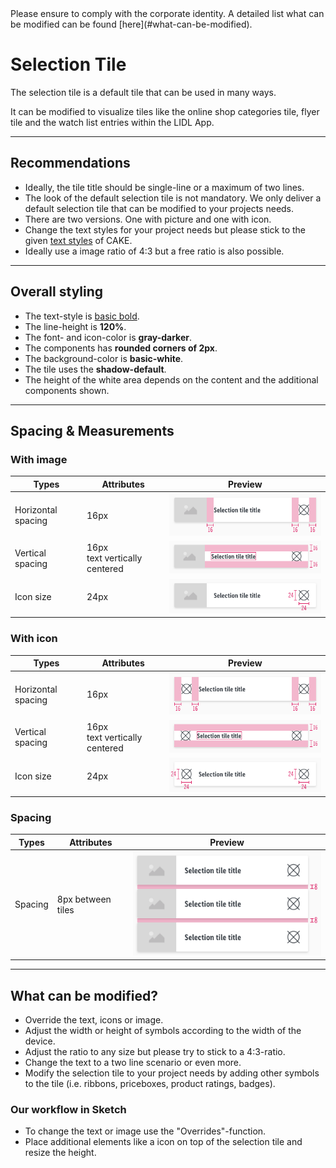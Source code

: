 <AlertInfo alertHeadline="Modifiable">
Please ensure to comply with the corporate identity. A detailed list what can be modified can be found [here](#what-can-be-modified).
</AlertInfo>

# Selection Tile

The selection tile is a default tile that can be used in many ways.

It can be modified to visualize tiles like the online shop categories tile, flyer tile and the watch list entries within the LIDL App.

---

## Recommendations

- Ideally, the tile title should be single-line or a maximum of two lines.
- The look of the default selection tile is not mandatory. We only deliver a default selection tile that can be modified to your projects needs.
- There are two versions. One with picture and one with icon.
- Change the text styles for your project needs but please stick to the given [text styles](/Lidl/Web/Design/General/Typography/Typography.md) of CAKE.
- Ideally use a image ratio of 4:3 but a free ratio is also possible.

---

## Overall styling

- The text-style is [basic bold](../../../../Web/Design/General/Typography/Typography.md#basic-bold).
- The line-height is **120%**.
- The font- and icon-color is **gray-darker**.
- The components has **rounded corners of 2px**.
- The background-color is **basic-white**.
- The tile uses the **shadow-default**.
- The height of the white area depends on the content and the additional components shown.

---

## Spacing & Measurements

### With image

| Types | Attributes | Preview |
|---|---|---|
| Horizontal spacing | 16px | ![st image horizontal spacing](assets/measurements/with-image/horizontal-spacing@1x.png) |
| Vertical spacing | 16px <br> text vertically centered | ![st image vertical spacing](assets/measurements/with-image/vertical-spacing@1x.png) |
| Icon size | 24px | ![st image icon-size](assets/measurements/with-image/icon-size@1x.png) |

### With icon

| Types | Attributes | Preview |
|---|---|---|
| Horizontal spacing | 16px | ![st icon horizontal spacing](assets/measurements/with-icon/horizontal-spacing@1x.png) |
| Vertical spacing | 16px <br> text vertically centered | ![st icon vertical spacing](assets/measurements/with-icon/vertical-spacing@1x.png) |
| Icon size | 24px | ![st icon icon-size](assets/measurements/with-icon/icon-size@1x.png) |

### Spacing

| Types | Attributes | Preview |
|---|---|---|
| Spacing | 8px between tiles | ![group spacing](assets/measurements/group-spacing@1x.png) |

---

## What can be modified?

- Override the text, icons or image.
- Adjust the width or height of symbols according to the width of the device.
- Adjust the ratio to any size but please try to stick to a 4:3-ratio.
- Change the text to a two line scenario or even more.
- Modify the selection tile to your project needs by adding other symbols to the tile (i.e. ribbons, priceboxes, product ratings, badges).

### Our workflow in Sketch

- To change the text or image use the "Overrides"-function.
- Place additional elements like a icon on top of the selection tile and resize the height.
